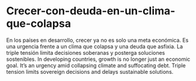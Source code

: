 # Crecer-con-deuda-en-un-clima-que-colapsa
En los países en desarrollo, crecer ya no es solo una meta económica. Es una urgencia frente a un clima que colapsa y una deuda que asfixia. La triple tensión limita decisiones soberanas y posterga soluciones sostenibles.
In developing countries, growth is no longer just an economic goal. It’s an urgency amid collapsing climate and suffocating debt. Triple tension limits sovereign decisions and delays sustainable solutions.
